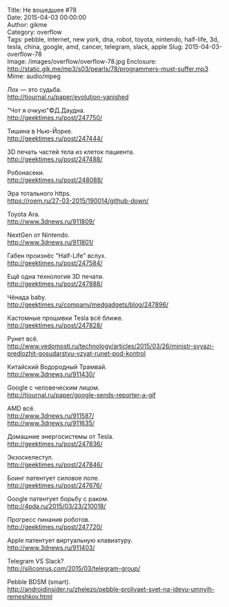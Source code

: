 Title: Не вошедшее #78  
Date: 2015-04-03 00:00:00  
Author: gikme  
Category: overflow  
Tags: pebble, internet, new york, dna, robot, toyota, nintendo, half-life, 3d, tesla, china, google, amd, cancer, telegram, slack, apple
Slug: 2015-04-03-overflow-78  
Image: /images/overflow/overflow-78.jpg
Enclosure: http://static.gik.me/mp3/s03/pearls/78/programmers-must-suffer.mp3  
Mime: audio/mpeg

Лох — это судьба.  
<http://tjournal.ru/paper/evolution-vanished>

"Чот я очкую"©Д.Даудна.  
<http://geektimes.ru/post/247750/>

Тишина в Нью-Йорке.  
<http://geektimes.ru/post/247444/>

3D печать частей тела из клеток пациента.  
<http://geektimes.ru/post/247488/>

Робонасеки.  
<http://geektimes.ru/post/248088/>

Эра тотального https.  
<https://roem.ru/27-03-2015/190014/github-down/>

Toyota Ara.  
<http://www.3dnews.ru/911809/>

NextGen от Nintendo.  
<http://www.3dnews.ru/911801/>

Габен произнёс "Half-Life" вслух.  
<http://geektimes.ru/post/247584/>

Ещё одна технология 3D печати.  
<http://geektimes.ru/post/247888/>

Чёнада baby.  
<http://geektimes.ru/company/medgadgets/blog/247896/>

Кастомные прошивки Tesla всё ближе.  
<http://geektimes.ru/post/247828/>

Рунет всё.  
<http://www.vedomosti.ru/technology/articles/2015/03/26/ministr-svyazi-predlozhit-gosudarstvu-vzyat-runet-pod-kontrol>

Китайский Водородный Трамвай.  
<http://www.3dnews.ru/911430/>

Google с человеческим лицом.  
<http://tjournal.ru/paper/google-sends-reporter-a-gif>

AMD всё.  
<http://www.3dnews.ru/911587/>  
<http://www.3dnews.ru/911635/>

Домашние энергосистемы от Tesla.  
<http://geektimes.ru/post/247836/>

Экзоскелестул.  
<http://geektimes.ru/post/247846/>

Боинг патентует силовое поле.  
<http://geektimes.ru/post/247676/>

Google патентует борьбу с раком.  
<http://4pda.ru/2015/03/23/210018/>

Прогресс пинания роботов.  
<http://geektimes.ru/post/247720/>

Apple патентует виртуальную клавиатуру.  
<http://www.3dnews.ru/911403/>

Telegram VS Slack?  
<http://siliconrus.com/2015/03/telegram-group/>

Pebble BDSM (smart).  
<http://androidinsider.ru/zhelezo/pebble-prolivaet-svet-na-ideyu-umnyih-remeshkov.html>

